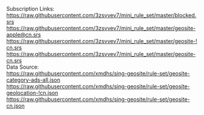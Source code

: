 Subscription Links:  
https://raw.githubusercontent.com/3zsvvev7/mini_rule_set/master/blocked.srs  
https://raw.githubusercontent.com/3zsvvev7/mini_rule_set/master/geosite-apple@cn.srs  
https://raw.githubusercontent.com/3zsvvev7/mini_rule_set/master/geosite-!cn.srs  
https://raw.githubusercontent.com/3zsvvev7/mini_rule_set/master/geosite-cn.srs  
Data Source:  
https://raw.githubusercontent.com/xmdhs/sing-geosite/rule-set/geosite-category-ads-all.json  
https://raw.githubusercontent.com/xmdhs/sing-geosite/rule-set/geosite-geolocation-!cn.json  
https://raw.githubusercontent.com/xmdhs/sing-geosite/rule-set/geosite-cn.json